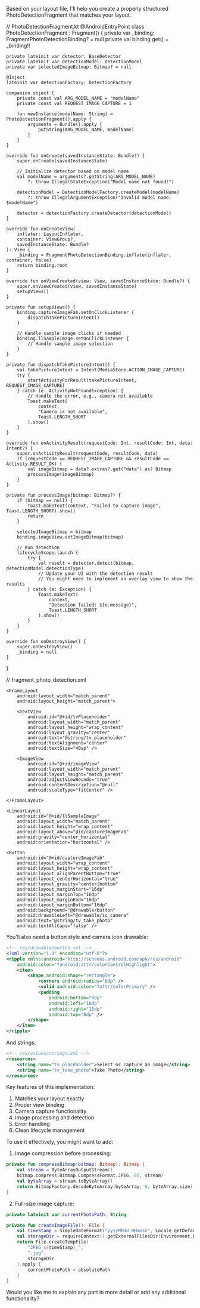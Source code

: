  Based on your layout file, I'll help you create a properly structured PhotoDetectionFragment that matches your layout.

<antArtifact identifier="photo-detection-fragment" type="application/vnd.ant.code" language="kotlin" title="Photo Detection Fragment Implementation">
// PhotoDetectionFragment.kt
@AndroidEntryPoint
class PhotoDetectionFragment : Fragment() {
    private var _binding: FragmentPhotoDetectionBinding? = null
    private val binding get() = _binding!!
    
    private lateinit var detector: BaseDetector
    private lateinit var detectionModel: DetectionModel
    private var selectedImageBitmap: Bitmap? = null
    
    @Inject
    lateinit var detectionFactory: DetectionFactory

    companion object {
        private const val ARG_MODEL_NAME = "modelName"
        private const val REQUEST_IMAGE_CAPTURE = 1

        fun newInstance(modelName: String) = PhotoDetectionFragment().apply {
            arguments = Bundle().apply {
                putString(ARG_MODEL_NAME, modelName)
            }
        }
    }

    override fun onCreate(savedInstanceState: Bundle?) {
        super.onCreate(savedInstanceState)
        
        // Initialize detector based on model name
        val modelName = arguments?.getString(ARG_MODEL_NAME) 
            ?: throw IllegalStateException("Model name not found!")
            
        detectionModel = DetectionModelFactory.createModel(modelName)
            ?: throw IllegalArgumentException("Invalid model name: $modelName")
            
        detector = detectionFactory.createDetector(detectionModel)
    }

    override fun onCreateView(
        inflater: LayoutInflater,
        container: ViewGroup?,
        savedInstanceState: Bundle?
    ): View {
        _binding = FragmentPhotoDetectionBinding.inflate(inflater, container, false)
        return binding.root
    }

    override fun onViewCreated(view: View, savedInstanceState: Bundle?) {
        super.onViewCreated(view, savedInstanceState)
        setupViews()
    }

    private fun setupViews() {
        binding.captureImageFab.setOnClickListener {
            dispatchTakePictureIntent()
        }

        // Handle sample image clicks if needed
        binding.llSampleImage.setOnClickListener {
            // Handle sample image selection
        }
    }

    private fun dispatchTakePictureIntent() {
        val takePictureIntent = Intent(MediaStore.ACTION_IMAGE_CAPTURE)
        try {
            startActivityForResult(takePictureIntent, REQUEST_IMAGE_CAPTURE)
        } catch (e: ActivityNotFoundException) {
            // Handle the error, e.g., camera not available
            Toast.makeText(
                context,
                "Camera is not available",
                Toast.LENGTH_SHORT
            ).show()
        }
    }

    override fun onActivityResult(requestCode: Int, resultCode: Int, data: Intent?) {
        super.onActivityResult(requestCode, resultCode, data)
        if (requestCode == REQUEST_IMAGE_CAPTURE && resultCode == Activity.RESULT_OK) {
            val imageBitmap = data?.extras?.get("data") as? Bitmap
            processImage(imageBitmap)
        }
    }

    private fun processImage(bitmap: Bitmap?) {
        if (bitmap == null) {
            Toast.makeText(context, "Failed to capture image", Toast.LENGTH_SHORT).show()
            return
        }

        selectedImageBitmap = bitmap
        binding.imageView.setImageBitmap(bitmap)

        // Run detection
        lifecycleScope.launch {
            try {
                val result = detector.detect(bitmap, detectionModel.detectionType)
                // Update your UI with the detection result
                // You might need to implement an overlay view to show the results
            } catch (e: Exception) {
                Toast.makeText(
                    context,
                    "Detection failed: ${e.message}",
                    Toast.LENGTH_SHORT
                ).show()
            }
        }
    }

    override fun onDestroyView() {
        super.onDestroyView()
        _binding = null
    }
}

// fragment_photo_detection.xml
<?xml version="1.0" encoding="utf-8"?>
<LinearLayout xmlns:android="http://schemas.android.com/apk/res/android"
    android:layout_width="match_parent"
    android:layout_height="match_parent"
    android:orientation="vertical">

    <FrameLayout
        android:layout_width="match_parent"
        android:layout_height="match_parent">

        <TextView
            android:id="@+id/tvPlaceholder"
            android:layout_width="match_parent"
            android:layout_height="wrap_content"
            android:layout_gravity="center"
            android:text="@string/tv_placeholder"
            android:textAlignment="center"
            android:textSize="40sp" />

        <ImageView
            android:id="@+id/imageView"
            android:layout_width="match_parent"
            android:layout_height="match_parent"
            android:adjustViewBounds="true"
            android:contentDescription="@null"
            android:scaleType="fitCenter" />

    </FrameLayout>

    <LinearLayout
        android:id="@+id/llSampleImage"
        android:layout_width="match_parent"
        android:layout_height="wrap_content"
        android:layout_above="@id/captureImageFab"
        android:gravity="center_horizontal"
        android:orientation="horizontal" />

    <Button
        android:id="@+id/captureImageFab"
        android:layout_width="wrap_content"
        android:layout_height="wrap_content"
        android:layout_alignParentBottom="true"
        android:layout_centerHorizontal="true"
        android:layout_gravity="center|bottom"
        android:layout_marginStart="16dp"
        android:layout_marginTop="16dp"
        android:layout_marginEnd="16dp"
        android:layout_marginBottom="16dp"
        android:background="@drawable/button"
        android:drawableLeft="@drawable/ic_camera"
        android:text="@string/tv_take_photo"
        android:textAllCaps="false" />

</LinearLayout>
</antArtifact>

You'll also need a button style and camera icon drawable:

```xml
<!-- res/drawable/button.xml -->
<?xml version="1.0" encoding="utf-8"?>
<ripple xmlns:android="http://schemas.android.com/apk/res/android"
    android:color="?android:attr/colorControlHighlight">
    <item>
        <shape android:shape="rectangle">
            <corners android:radius="8dp" />
            <solid android:color="?attr/colorPrimary" />
            <padding
                android:bottom="8dp"
                android:left="16dp"
                android:right="16dp"
                android:top="8dp" />
        </shape>
    </item>
</ripple>
```

And strings:
```xml
<!-- res/values/strings.xml -->
<resources>
    <string name="tv_placeholder">Select or capture an image</string>
    <string name="tv_take_photo">Take Photo</string>
</resources>
```

Key features of this implementation:

1. Matches your layout exactly
2. Proper view binding
3. Camera capture functionality
4. Image processing and detection
5. Error handling
6. Clean lifecycle management

To use it effectively, you might want to add:

1. Image compression before processing:
```kotlin
private fun compressBitmap(bitmap: Bitmap): Bitmap {
    val stream = ByteArrayOutputStream()
    bitmap.compress(Bitmap.CompressFormat.JPEG, 80, stream)
    val byteArray = stream.toByteArray()
    return BitmapFactory.decodeByteArray(byteArray, 0, byteArray.size)
}
```

2. Full-size image capture:
```kotlin
private lateinit var currentPhotoPath: String

private fun createImageFile(): File {
    val timeStamp = SimpleDateFormat("yyyyMMdd_HHmmss", Locale.getDefault()).format(Date())
    val storageDir = requireContext().getExternalFilesDir(Environment.DIRECTORY_PICTURES)
    return File.createTempFile(
        "JPEG_${timeStamp}_",
        ".jpg",
        storageDir
    ).apply {
        currentPhotoPath = absolutePath
    }
}
```

Would you like me to explain any part in more detail or add any additional functionality?